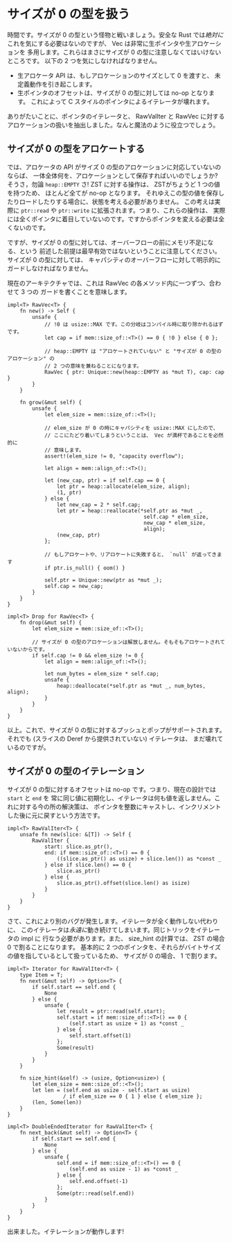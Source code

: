 <!--
# Handling Zero-Sized Types
-->

# サイズが 0 の型を扱う

<!--
It's time. We're going to fight the specter that is zero-sized types. Safe Rust
*never* needs to care about this, but Vec is very intensive on raw pointers and
raw allocations, which are exactly the two things that care about
zero-sized types. We need to be careful of two things:
-->

時間です。サイズが 0 の型という怪物と戦いましょう。安全な Rust では*絶対に*
これを気にする必要はないのですが、 Vec は非常に生ポインタや生アロケーションを
多用します。これらはまさにサイズが 0 の型に注意しなくてはいけないところです。
以下の 2 つを気にしなければなりません。

<!--
* The raw allocator API has undefined behavior if you pass in 0 for an
  allocation size.
* raw pointer offsets are no-ops for zero-sized types, which will break our
  C-style pointer iterator.
-->

* 生アロケータ API は、もしアロケーションのサイズとして 0 を渡すと、
  未定義動作を引き起こします。
* 生ポインタのオフセットは、サイズが 0 の型に対しては no-op となります。
  これによって C スタイルのポインタによるイテレータが壊れます。

<!--
Thankfully we abstracted out pointer-iterators and allocating handling into
RawValIter and RawVec respectively. How mysteriously convenient.
-->

ありがたいことに、ポインタのイテレータと、 RawValIter と RawVec に対する
アロケーションの扱いを抽出しました。なんと魔法のように役立つでしょう。




<!--
## Allocating Zero-Sized Types
-->

## サイズが 0 の型をアロケートする

<!--
So if the allocator API doesn't support zero-sized allocations, what on earth
do we store as our allocation? Why, `heap::EMPTY` of course! Almost every operation
with a ZST is a no-op since ZSTs have exactly one value, and therefore no state needs
to be considered to store or load them. This actually extends to `ptr::read` and
`ptr::write`: they won't actually look at the pointer at all. As such we never need
to change the pointer.
-->

では、アロケータの API がサイズ 0 の型のアロケーションに対応していないのならば、
一体全体何を、アロケーションとして保存すればいいのでしょうか? そうさ，勿論 `heap::EMPTY` さ!
ZST に対する操作は、 ZSTがちょうど 1 つの値を持つため、 ほとんど全てが no-op となります。
それゆえこの型の値を保存したりロードしたりする場合に、状態を考える必要がありません。
この考えは実際に `ptr::read` や `ptr::write` に拡張されます。つまり、これらの操作は、
実際には全くポインタに着目していないのです。ですからポインタを変える必要は全くないのです。

<!--
Note however that our previous reliance on running out of memory before overflow is
no longer valid with zero-sized types. We must explicitly guard against capacity
overflow for zero-sized types.
-->

ですが、サイズが 0 の型に対しては、オーバーフローの前にメモリ不足になる、という
前述した前提は最早有効ではないということに注意してください。サイズが 0 の型に対しては、
キャパシティのオーバーフローに対して明示的にガードしなければなりません。

<!--
Due to our current architecture, all this means is writing 3 guards, one in each
method of RawVec.
-->

現在のアーキテクチャでは、これは RawVec の各メソッド内に一つずつ、合わせて 3 つの
ガードを書くことを意味します。

```rust,ignore
impl<T> RawVec<T> {
    fn new() -> Self {
        unsafe {
            // !0 は usize::MAX です。この分岐はコンパイル時に取り除かれるはずです。
            let cap = if mem::size_of::<T>() == 0 { !0 } else { 0 };

            // heap::EMPTY は "アロケートされていない" と "サイズが 0 の型のアロケーション" の
            // 2 つの意味を兼ねることになります。
            RawVec { ptr: Unique::new(heap::EMPTY as *mut T), cap: cap }
        }
    }

    fn grow(&mut self) {
        unsafe {
            let elem_size = mem::size_of::<T>();

            // elem_size が 0 の時にキャパシティを usize::MAX にしたので、
            // ここにたどり着いてしまうということは、 Vec が満杯であることを必然的に
            // 意味します。
            assert!(elem_size != 0, "capacity overflow");

            let align = mem::align_of::<T>();

            let (new_cap, ptr) = if self.cap == 0 {
                let ptr = heap::allocate(elem_size, align);
                (1, ptr)
            } else {
                let new_cap = 2 * self.cap;
                let ptr = heap::reallocate(*self.ptr as *mut _,
                                            self.cap * elem_size,
                                            new_cap * elem_size,
                                            align);
                (new_cap, ptr)
            };

            // もしアロケートや、リアロケートに失敗すると、 `null` が返ってきます
            if ptr.is_null() { oom() }

            self.ptr = Unique::new(ptr as *mut _);
            self.cap = new_cap;
        }
    }
}

impl<T> Drop for RawVec<T> {
    fn drop(&mut self) {
        let elem_size = mem::size_of::<T>();

        // サイズが 0 の型のアロケーションは解放しません。そもそもアロケートされていないからです。
        if self.cap != 0 && elem_size != 0 {
            let align = mem::align_of::<T>();

            let num_bytes = elem_size * self.cap;
            unsafe {
                heap::deallocate(*self.ptr as *mut _, num_bytes, align);
            }
        }
    }
}
```

<!--
That's it. We support pushing and popping zero-sized types now. Our iterators
(that aren't provided by slice Deref) are still busted, though.
-->

以上。これで、サイズが 0 の型に対するプッシュとポップがサポートされます。
それでも (スライスの Deref から提供されていない) イテレータは、
まだ壊れているのですが。




<!--
## Iterating Zero-Sized Types
-->

## サイズが 0 の型のイテレーション

<!--
Zero-sized offsets are no-ops. This means that our current design will always
initialize `start` and `end` as the same value, and our iterators will yield
nothing. The current solution to this is to cast the pointers to integers,
increment, and then cast them back:
-->

サイズが 0 の型に対するオフセットは no-op です。つまり、現在の設計では `start` と `end` を
常に同じ値に初期化し、イテレータは何も値を返しません。これに対する今の所の解決策は、
ポインタを整数にキャストし、インクリメントした後に元に戻すという方法です。

```rust,ignore
impl<T> RawValIter<T> {
    unsafe fn new(slice: &[T]) -> Self {
        RawValIter {
            start: slice.as_ptr(),
            end: if mem::size_of::<T>() == 0 {
                ((slice.as_ptr() as usize) + slice.len()) as *const _
            } else if slice.len() == 0 {
                slice.as_ptr()
            } else {
                slice.as_ptr().offset(slice.len() as isize)
            }
        }
    }
}
```

<!--
Now we have a different bug. Instead of our iterators not running at all, our
iterators now run *forever*. We need to do the same trick in our iterator impls.
Also, our size_hint computation code will divide by 0 for ZSTs. Since we'll
basically be treating the two pointers as if they point to bytes, we'll just
map size 0 to divide by 1.
-->

さて、これにより別のバグが発生します。イテレータが全く動作しない代わりに、
このイテレータは*永遠に*動き続けてしまいます。同じトリックをイテレータの impl に
行なう必要があります。また、 size_hint の計算では、 ZST の場合 0 で割ることになります。
基本的に 2 つのポインタを、それらがバイトサイズの値を指しているとして扱っているため、
サイズが 0 の場合、 1 で割ります。

```rust,ignore
impl<T> Iterator for RawValIter<T> {
    type Item = T;
    fn next(&mut self) -> Option<T> {
        if self.start == self.end {
            None
        } else {
            unsafe {
                let result = ptr::read(self.start);
                self.start = if mem::size_of::<T>() == 0 {
                    (self.start as usize + 1) as *const _
                } else {
                    self.start.offset(1)
                };
                Some(result)
            }
        }
    }

    fn size_hint(&self) -> (usize, Option<usize>) {
        let elem_size = mem::size_of::<T>();
        let len = (self.end as usize - self.start as usize)
                  / if elem_size == 0 { 1 } else { elem_size };
        (len, Some(len))
    }
}

impl<T> DoubleEndedIterator for RawValIter<T> {
    fn next_back(&mut self) -> Option<T> {
        if self.start == self.end {
            None
        } else {
            unsafe {
                self.end = if mem::size_of::<T>() == 0 {
                    (self.end as usize - 1) as *const _
                } else {
                    self.end.offset(-1)
                };
                Some(ptr::read(self.end))
            }
        }
    }
}
```

<!--
And that's it. Iteration works!
-->

出来ました。イテレーションが動作します!
